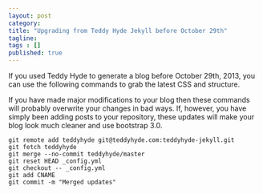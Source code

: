 ```yaml
---
layout: post 
category: 
title: "Upgrading from Teddy Hyde Jekyll before October 29th"
tagline: 
tags : [] 
published: true
---
```

If you used Teddy Hyde to generate a blog before October 29th, 2013, you can use the following commands to grab the latest CSS and structure. 

If you have made major modifications to your blog then these commands will probably overwrite your changes in bad ways. If, however, you have simply been adding posts to your repository, these updates will make your blog look much cleaner and use bootstrap 3.0.


    git remote add teddyhyde git@teddyhyde.com:teddyhyde-jekyll.git
    git fetch teddyhyde
    git merge --no-commit teddyhyde/master
    git reset HEAD _config.yml 
    git checkout -- _config.yml
    git add CNAME
    git commit -m "Merged updates"



